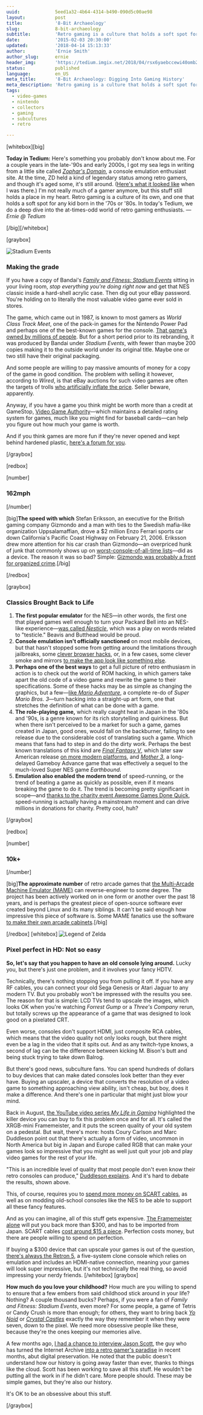 ```yaml
---
uuid:             5eed1a32-4b64-4314-b490-090d5c00ae98
layout:           post
title:            '8-Bit Archaeology'
slug:             8-bit-archaeology
subtitle:         'Retro gaming is a culture that holds a soft spot for any kid born in the ''70s or ''80s. Here''s a deep dive into the world of retro gaming enthusiasts.'
date:             '2015-02-03 20:30:00'
updated:          '2018-04-14 15:13:33'
author:           'Ernie Smith'
author_slug:      ernie
header_img:       'https://tedium.imgix.net/2018/04/rsx6yaebccewi40omb2w.gif'
status:           published
language:         en_US
meta_title:       '8-Bit Archaeology: Digging Into Gaming History'
meta_description: 'Retro gaming is a culture that holds a soft spot for any kid born in the ''70s or ''80s. Here''s a deep dive into the world of retro gaming enthusiasts.'
tags:
  - video-games
  - nintendo
  - collectors
  - gaming
  - subcultures
  - retro

---
```


[whitebox][big]

**Today in Tedium:** Here's something you probably don't know about me. For a couple years in the late-'90s and early 2000s, I got my sea legs in writing from a little site called [*Zophar's Domain*](http://www.zophar.net/), a console emulation enthusiast site. At the time, ZD held a kind of legendary status among retro gamers, and though it's aged some, it's still around. ([Here's what it looked like](https://web.archive.org/web/20000815053948/http://www.zophar.net/) when I was there.) I'm not really much of a gamer anymore, but this stuff still holds a place in my heart. Retro gaming is a culture of its own, and one that holds a soft spot for any kid born in the '70s or '80s. In today's Tedium, we do a deep dive into the at-times-odd world of retro gaming enthusiasts. *— Ernie @ Tedium*

[/big][/whitebox]

[graybox]

![Stadium Events](https://tedium.imgix.net/2018/04/t49ijyoxkadfkkomue9o.jpg)

### Making the grade

If you have a copy of Bandai's [*Family and Fitness: Stadium Events*](http://classicgames.about.com/od/consoleandhandheldgames/ss/StadiumEvents_HistoryandID.htm) sitting in your living room, *stop everything you're doing right now* and get that NES classic inside a hard-shell acrylic case. Then dig out your eBay password. You're holding on to literally the most valuable video game ever sold in stores.

The game, which came out in 1987, is known to most gamers as *World Class Track Meet*, one of the pack-in games for the Nintendo Power Pad and perhaps one of the best-known games for the console. [That game's owned by millions of people](http://classicgames.about.com/od/consoleandhandheldgames/ss/StadiumEvents_HistoryandID.htm). But for a short period prior to its rebranding, it was produced by Bandai under *Stadium Events*, with fewer than maybe 200 copies making it to the outside world under its original title. Maybe one or two still have their original packaging.

And some people are willing to pay massive amounts of money for a copy of the game in good condition. The problem with selling it however, according to *Wired*, is that eBay auctions for such video games are often the targets of trolls [who artificially inflate the price](http://www.wired.com/2015/01/stadium-events-sealed-ebay-nintendo-nes/). Seller beware, apparently.

Anyway, if you have a game you think might be worth more than a credit at GameStop, [Video Game Authority](http://www.vggrader.com/)—which maintains a detailed rating system for games, much like you might find for baseball cards—can help you figure out how much your game is worth.

And if you think games are more fun if they're never opened and kept behind hardened plastic, [here's a forum for you](http://www.sealedgameheaven.com/).

[/graybox]

[redbox]

[number]
### 162mph
[/number]

[big]**The speed with which** Stefan Eriksson, an executive for the British gaming company Gizmondo and a man with ties to the Swedish mafia-like organization Uppsalamaffian, drove a $2 million Enzo Ferrari sports car down California's Pacific Coast Highway on February 21, 2006. Eriksson drew more attention for his car crash than Gizmondo—an overpriced hunk of junk that commonly shows up on [worst-console-of-all-time lists](http://bgr.com/2013/12/16/video-game-consoles-the-top-10-worst/)—did as a device. The reason it was so bad? Simple: [Gizmondo was probably a front for organized crime](http://www.gamerevolution.com/features/gizmondo_bizarro).[/big]

[/redbox]

[graybox]

### Classics Brought Back to Life

1. **The first popular emulator** for the NES—in other words, the first one that played games well enough to turn your Packard Bell into an NES-like experience—[was called *Nesticle*](http://bloodlust.zophar.net/NESticle/nes.html), which was a play on words related to "testicle." Beavis and Butthead would be proud.
2. **Console emulation isn't officially sanctioned** on most mobile devices, but that hasn't stopped some from getting around the limitations through jailbreaks, some [clever browser hacks](http://iemulators.com/), or, in a few cases, some clever smoke and mirrors [to make the app look like something else](http://www.redmondpie.com/super-nintendo-and-nes-emulator-for-ios-sneaks-into-app-store-download-now-before-its-pulled/).
3. **Perhaps one of the best ways** to get a full picture of retro enthusiasm in action is to check out the world of ROM hacking, in which gamers take apart the old code of a video game and rewrite the game to their specifications. Some of these hacks may be as simple as changing the graphics, but a few—[like *Mario Adventure*](http://www.romhacking.net/hacks/70), a complete re-do of *Super Mario Bros. 3*—turn hacking into a straight-up art form, one that stretches the definition of what can be done with a game.
4. **The role-playing game,** which really caught heat in Japan in the '80s and '90s, is a genre known for its rich storytelling and quirkiness. But when there isn't perceived to be a market for such a game, games created in Japan, good ones, would fall on the backburner, failing to see release due to the considerable cost of translating such a game. Which means that fans had to step in and do the dirty work. Perhaps the best known translations of this kind are [*Final Fantasy V*](http://www.hardcoregaming101.net/finalfantasy/ff5/ff5-1.htm), which later saw American release [on more modern platforms](http://sfbne.ws/16uJQGF), and [*Mother 3*](http://mother3.fobby.net/), a long-delayed Gameboy Advance game that was effectively a sequel to the much-loved Super NES game *Earthbound*. 
5. **Emulation also enabled the modern trend** of speed-running, or the trend of beating a game as quickly as possible, even if it means breaking the game to do it. The trend is becoming pretty significant in scope—and [thanks to the charity event Awesome Games Done Quick](http://associationsnow.com/2015/01/gaming-gurus-reinvented-telethons-web/), speed-running is actually having a mainstream moment and can drive millions in donations for charity. Pretty cool, huh?

[/graybox]

[redbox]

[number]
### 10k+
[/number]

[big]**The approximate number** of retro arcade games that [the Multi-Arcade Machine Emulator (MAME)](http://www.mamedev.org/index.php) can reverse-engineer to some degree. The project has been actively worked on in one form or another over the past 18 years, and is perhaps the greatest piece of open-source software ever created beyond Linux and its many siblings. It can't be said enough how impressive this piece of software is. Some MAME fanatics use the software [to make their own arcade cabinets](http://www.instructables.com/id/Homemade-Arcade-Cabinet/).[/big]

[/redbox]
[whitebox]
![Legend of Zelda](https://tedium.imgix.net/2018/04/laldxl5jcosiosa6ci2p.jpg)

### Pixel perfect in HD: Not so easy

**So, let's say that you happen to have an old console lying around.** Lucky you, but there's just one problem, and it involves your fancy HDTV.

Technically, there's nothing stopping you from pulling it off. If you have any RF cables, you can connect your old Sega Genesis or Atari Jaguar to any modern TV. But you probably won't be impressed with the results you see. The reason for that is simple: LCD TVs tend to upscale the images, which looks OK when you're watching *Forrest Gump* or a *Three's Company* rerun, but totally screws up the appearance of a game that was designed to look good on a pixelated CRT.

Even worse, consoles don't support HDMI, just composite RCA cables, which means that the video quality not only looks rough, but there might even be a lag in the video that it spits out. And as any twitch-type knows, a second of lag can be the difference between kicking M. Bison's butt and being stuck trying to take down Balrog.

But there's good news, subculture fans. You can spend hundreds of dollars to buy devices that can make dated consoles look better than they ever have. Buying an upscaler, a device that converts the resolution of a video game to something approaching view ability, isn't cheap, but boy, does it make a difference. And there's one in particular that might just blow your mind.

Back in August, [the YouTube video series *My Life in Gaming*](https://www.youtube.com/channel/UCpvtp7mH0Cdq8FQUxcjDq0Q) highlighted the killer device you can buy to fix this problem once and for all. It's called the XRGB-mini Framemeister, and it puts the screen quality of your old system on a pedestal. But wait, there's more: hosts Coury Carlson and Marc Duddleson point out that there's actually a form of video, uncommon in North America but big in Japan and Europe called RGB that can make your games look so impressive that you might as well just quit your job and play video games for the rest of your life.

"This is an incredible level of quality that most people don't even know their retro consoles can produce," [Duddleson explains](https://www.youtube.com/watch?v=43dzrCAfU3A). And it's hard to debate the results, shown above.

This, of course, requires you to [spend more money on SCART cables](http://www.videogameperfection.com/2011/10/28/scart/), as well as on modding old-school consoles like the NES to be able to support all these fancy features.

And as you can imagine, all of this stuff gets expensive. [The Framemeister alone](http://solarisjapan.com/products/xrgb-mini-framemeister-compact-up-scaler-unit) will put you back more than $300, and has to be imported from Japan. SCART cables [cost around $15 a piece](http://www.retrogamingcables.com/super-nintendo-ntsc-rgb-av-scart-cable-av-lead-cord-for-sale.html). Perfection costs money, but there are people willing to spend on perfection.

If buying a $300 device that can upscale your games is out of the question, [there's always the Retron 5](http://sfbne.ws/1vri88Z), a five-system clone console which relies on emulation and includes an HDMI-native connection, meaning your games will look super impressive, but it's not technically the real thing, so avoid impressing your nerdy friends.
[/whitebox]
[graybox]

**How much do you love your childhood?** How much are you willing to spend to ensure that a few embers from said childhood stick around in your life? Nothing? A couple thousand bucks? Perhaps, if you were a fan of *Family and Fitness: Stadium Events*, even more? For some people, a game of Tetris or Candy Crush is more than enough; for others, they want to bring back [*Yo Noid*](https://www.youtube.com/watch?v=OgxXP3bRd7U) or [*Crystal Castles*](https://www.youtube.com/watch?v=l2QWEBSZpw8) exactly the way they remember it when they were seven, down to the pixel. We need more obsessive people like these, because they're the ones keeping our memories alive.

A few months ago, [I had a chance to interview Jason Scott](http://associationsnow.com/2014/10/twitpic-online-startup-fails/), the guy who has turned the Internet Archive [into a retro gamer's paradise](https://archive.org/details/internetarcade) in recent months, abut digital preservation. He noted that the public doesn't understand how our history is going away faster than ever, thanks to things like the cloud. Scott has been working to save all this stuff. He wouldn't be putting all the work in if he didn't care. More people should. These may be simple games, but they're also our history.

It's OK to be an obsessive about this stuff.

[/graybox]
